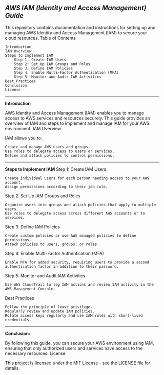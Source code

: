 ***AWS IAM (Identity and Access Management) Guide***
---

This repository contains documentation and instructions for setting up and managing AWS Identity and Access Management (IAM) to secure your cloud resources.
Table of Contents

    Introduction
    IAM Overview
    Steps to Implement IAM
        Step 1: Create IAM Users
        Step 2: Set Up IAM Groups and Roles
        Step 3: Define IAM Policies
        Step 4: Enable Multi-Factor Authentication (MFA)
        Step 5: Monitor and Audit IAM Activities
    Best Practices
    Conclusion
    License
---
**Introduction**

AWS Identity and Access Management (IAM) enables you to manage access to AWS services and resources securely. This guide provides an overview of IAM and steps to implement and manage IAM for your AWS environment.
IAM Overview

IAM allows you to:

    Create and manage AWS users and groups.
    Use roles to delegate access to users or services.
    Define and attach policies to control permissions.
---
**Steps to Implement IAM**
Step 1: Create IAM Users

    Create individual users for each person needing access to your AWS account.
    Assign permissions according to their job role.

Step 2: Set Up IAM Groups and Roles

    Organize users into groups and attach policies that apply to multiple users.
    Use roles to delegate access across different AWS accounts or to services.

Step 3: Define IAM Policies

    Create custom policies or use AWS managed policies to define permissions.
    Attach policies to users, groups, or roles.

Step 4: Enable Multi-Factor Authentication (MFA)

    Enable MFA for added security, requiring users to provide a second authentication factor in addition to their password.

Step 5: Monitor and Audit IAM Activities

    Use AWS CloudTrail to log IAM actions and review IAM activity in the AWS Management Console.

Best Practices

    Follow the principle of least privilege.
    Regularly review and update IAM policies.
    Rotate access keys regularly and use IAM roles with short-lived credentials.
---
**Conclusion:**

By following this guide, you can secure your AWS environment using IAM, ensuring that only authorized users and services have access to the necessary resources.
License

This project is licensed under the MIT License - see the LICENSE file for details.
